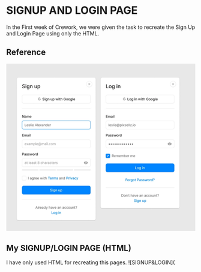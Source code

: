 # SIGNUP AND LOGIN PAGE
In the First week of Crework, we were given the task to recreate the Sign Up and Login Page using only the HTML.

## Reference

![Reference image](https://github.com/Shineuptillast/WEB_DEV/blob/main/WEEK_1_TASK_CRE/images/reference_img.png)

## My SIGNUP/LOGIN PAGE (HTML)
I have only used HTML for recreating this pages. 
![SIGNUP&LOGIN](
